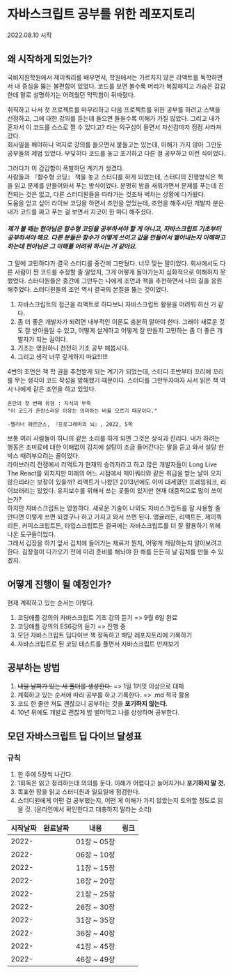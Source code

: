 # 자바스크립트 공부를 위한 레포지토리

2022.08.10 시작

## 왜 시작하게 되었는가?

국비지원학원에서 제이쿼리를 배우면서, 학원에서는 가르치지 않은 리액트를 독학하면서 내 중심을 뚫는 불편함이 있었다. 코드를 보면 볼수록 머리가 복잡해지고 가슴은 갑갑한데 말로 설명하기는 어려웠던 막막함이 뒤따랐다.

취직하고 나서 첫 프로젝트를 마무리하고 다음 프로젝트를 위한 공부를 하려고 스택을 선정하고, 그에 대한 강의를 듣는데 들으면 들을수록 이해가 가질 않았다. 그리고 내가 혼자서 이 코드를 스스로 짤 수 있다고? 라는 의구심이 들면서 자신감마저 점점 사라져갔다.  
회사일을 해야하니 억지로 강의를 들으면서 붙들고는 있는데, 이해가 가지 않아 그만둔 공부들의 제법 있었다. 부딪히다 코드를 놓고 포기하고 다른 걸 공부하고 이런 식이었다.

그러다가 이 갑갑함이 폭발하던 계기가 생겼다.  
사람들과 『함수형 코딩』 책을 놓고 스터디를 하게 되었는데, 스터디의 진행방식은 책을 읽고 문제를 만들어와서 푸는 방식이었다. 분명히 밤을 새워가면서 문제를 푸는데 진전되는 것은 없고, 다른 스터디원들을 따라가는 것조차 벅차는 상황에 다가왔다.  
도움을 얻고 싶어 라이브 코딩을 하면서 조언을 얻었는데, 조언을 해주시던 개발자 분은 내가 코드를 짜고 푸는 걸 보면서 지긋이 한 마디 해주셨다.

#### _제가 볼 때는 현아님은 함수형 코딩을 공부하셔야 할 게 아니고, 자바스크립트 기초부터 공부하셔야 해요. 다른 분들은 함수가 어떻게 쓰이고 값을 만들어서 뱉어내는지 이해하고 하는데 현아님은 그 이해를 어려워 하시는 거 같아요._

그 말에 고민하다가 결국 스터디를 중간에 그만뒀다. 너무 맞는 말이었다. 회사에서도 다른 사람이 짠 코드를 수정할 줄 알았지, 그게 어떻게 돌아가는지 심화적으로 이해하지 못했었다. 스터디원들은 중간에 그만두는 나에게 조언과 책을 추천하면서 나의 길을 응원해주었다. 스터디원들의 조언 역시 결국의 본질을 뚫는 것이었다.

1. 자바스크립트의 접근을 리액트로 하다보니 자바스크립트 활용을 어려워 하신 거 같다.
2. 좀 더 좋은 개발자가 되려면 내부적인 이론도 충분히 알아야 한다. 그래야 새로운 것도 잘 받아들일 수 있고, 어떻게 설계하고 어떻게 잘 만들지 고민하는 좀 더 좋은 개발자가 되는 길이다.
3. 기초는 영원하니 천천히 기초 공부 해봅시다.
4. 그리고 생각 너무 깊게하지 마요!!!!!!

4번의 조언은 책 학 권을 추천받게 되는 계기가 되었는데, 스터디 초반부터 꼬리에 꼬리를 무는 생각이 코드 작성을 방해했기 때문이다. 스터디를 그만두자마자 사서 읽은 책 역시 나에게 같은 조언을 하고 있었다.

```
혼란의 첫 번째 유형 : 지식의 부족
"이 코드가 혼란스러운 이유는 의미하는 바를 모르기 때문이다."

-펠리너 헤르만스, 『프로그래머의 뇌』, 2022, 5쪽
```

보통 여러 사람들이 하나의 같은 소리를 하게 되면 그것은 상식과 진리다. 내가 하려는 행동은 조미료에 대한 이해없이 김치에 설탕이 조금 들어간다는 말을 듣고 와서 설탕 한 박스 때려부으려는 꼴이었다.  
라이브러리 전쟁에서 리액트가 현재의 승리자라고 하고 많은 개발자들이 Long Live The React를 외치지만 미래의 어느 시점에서 제이쿼리와 같은 취급을 받는 날이 오지 않으리라는 보장이 있을까? 리액트가 나왔던 2013년에도 이미 대세였던 프레임워크, 라이브러리는 있었다. 유지보수를 위해서 쓰는 곳들이 있지만 현재 대중적으로 많이 쓰이는가?  
하지만 자바스크립트는 영원하다. 새로운 기술이 나와도 자바스크립트를 잘 사용할 줄 안다면 이렇게 쓰면 되겠구나 하고 가지고 와서 쓰면 된다. 앵귤러든, 리액트든, 제이쿼리든, 커피스크립트든, 타입스크립트든 결국에는 자바스크립트를 더 잘 활용하기 위헤 나온 도구들이었다.  
그래서 김장을 하기 앞서 김치에 들어가는 재료가 뭔지, 어떻게 개량하는지 알아보려고 한다. 김장철이 다가오기 전에 미리 준비를 해놔야 한 해를 든든히 날 김치를 만들 수 있겠지.

## 어떻게 진행이 될 예정인가?

현재 계획하고 있는 순서는 이렇다.

1. 코딩애플 강의의 자바스크립트 기초 강의 듣기 => 9월 6일 완료
2. 코딩애플 강의의 ES6강의 듣기 => 진행 중
3. 모던 자바스크립트 딥다이브 책 정독하고 해당 레포지토리에 기록하기
4. 자바스크립트로 된 코딩 테스트를 풀면서 자바스크립트 만져보기

## 공부하는 방법

1. ~~내일 날짜가 있는 새 폴더를 생성한다.~~ => 1일 1커밋 이상으로 대체
2. 계획하고 있는 순서에 따라 공부를 하고 기록한다. => .md 적극 활용
3. 코드 한 줄만 쳐도 괜찮으니 공부하는 것을 <strong>포기하지 않는다.</strong>
4. 10년 뒤에도 개발로 괜찮게 밥 벌어먹고 나를 상상하며 공부한다.

## 모던 자바스크립트 딥 다이브 달성표

### 규칙

1. 한 주에 5장씩 나간다.
2. 1회독은 읽고 정리하는데 의의를 둔다. 이해가 어렵다고 늘어지거나 <strong>포기하지 말 것.</strong>
3. 목표한 장을 읽고 스터디원과 일요일에 점검한다.
4. 스터디원에게 어떤 걸 공부했는지, 어떤 게 이해가 가지 않았는지 토의할 정도로 읽을 것. (온라인에서 확인한다고 대충하지 말라는 소리)

| 시작날짜 | 완료날짜 | 내용        | 링크 |
| -------- | -------- | ----------- | ---- |
| 2022-    |          | 01장 ~ 05장 |      |
| 2022-    |          | 06장 ~ 10장 |      |
| 2022-    |          | 11장 ~ 15장 |      |
| 2022-    |          | 16장 ~ 20장 |      |
| 2022-    |          | 21장 ~ 25장 |      |
| 2022-    |          | 26장 ~ 30장 |      |
| 2022-    |          | 31장 ~ 35장 |      |
| 2022-    |          | 36장 ~ 40장 |      |
| 2022-    |          | 41장 ~ 45장 |      |
| 2022-    |          | 46장 ~ 49장 |      |
